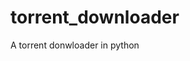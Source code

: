# torrent_downloader

<!--
#groups
Tools

#languages
Python

#frames and libs

-->

A torrent donwloader in python
